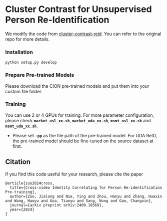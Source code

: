 # Cluster Contrast for Unsupervised Person Re-Identification
We modify the code from [cluster-contrast-reid](https://github.com/alibaba/cluster-contrast-reid). You can refer to the original repo for more details.

### Installation

```shell
python setup.py develop
```

### Prepare Pre-trained Models 
Please download the CION pre-trained models and put them into your custom file folder.

### Training

You can use 2 or 4 GPUs for training. For more parameter configuration, please check **`market_usl_xx.sh`**, **`market_uda_xx.sh`**, **`msmt_usl_xx.sh`** and **`msmt_uda_xx.sh`**.

- Please set **`-pp`** as the file path of the pre-trained model. For UDA ReID, the pre-trained model should be fine-tuned on the source dataset at first.

## Citation

If you find this code useful for your research, please cite the paper

```
@article{zuo2024cross,
  title={Cross-video Identity Correlating for Person Re-identification Pre-training},
  author={Zuo, Jialong and Nie, Ying and Zhou, Hanyu and Zhang, Huaxin and Wang, Haoyu and Guo, Tianyu and Sang, Nong and Gao, Changxin},
  journal={arXiv preprint arXiv:2409.18569},
  year={2024}
}
```
